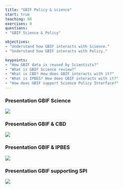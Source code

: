 ```yaml
---
title: "GBIF Policy & science"
start: true
teaching: 60
exercises: 0
questions:
- "GBIF Science & Policy"

objectives:
- "Understand how GBIF interacts with Science."
- "Understand how GBIF interacts with Policy."

keypoints:
- "How GBIF data is reused by Scientists?"
- "What is GBIF Science review?"
- "What is CBD? How does GBIF interacts with it?"
- "What is IPBES? How does GBIF interacts with it?"
- "How does GBIF support Science Policy Interface?"
---
```



### Presentation GBIF Science
<a href="https://docs.google.com/presentation/d/1JpGe0ZPnt8i2Mdw7un1MgdO8_JhSl6WOQwAClvK5KYE/edit?usp=sharing">
    <img src="{{ '/assets/img/gbif_science.PNG' | relative_url }}">
  </a>

### Presentation GBIF & CBD
<a href="https://docs.google.com/presentation/d/1aoCRFsrTxIEztXYll_jqpyHY_wcysyTKAwDaa4XcrCI/edit?usp=sharing">
    <img src="{{ '/assets/img/CBD-COP15.png' | relative_url }}">
  </a>


### Presentation GBIF & IPBES
<a href="https://docs.google.com/presentation/d/1aoCRFsrTxIEztXYll_jqpyHY_wcysyTKAwDaa4XcrCI/edit?usp=sharing">
    <img src="{{ '/assets/img/gbif_ipbes.jpg' | relative_url }}">
  </a>

### Presentation GBIF supporting SPI
<a href="https://docs.google.com/presentation/d/1LJPFOVeUz8H1EEZaYfE4sqwpIDHQIx7V_-HYH6hubLk/edit?usp=sharing">
    <img src="{{ '/assets/img/ACBmeetings.png' | relative_url }}">
  </a>


  
